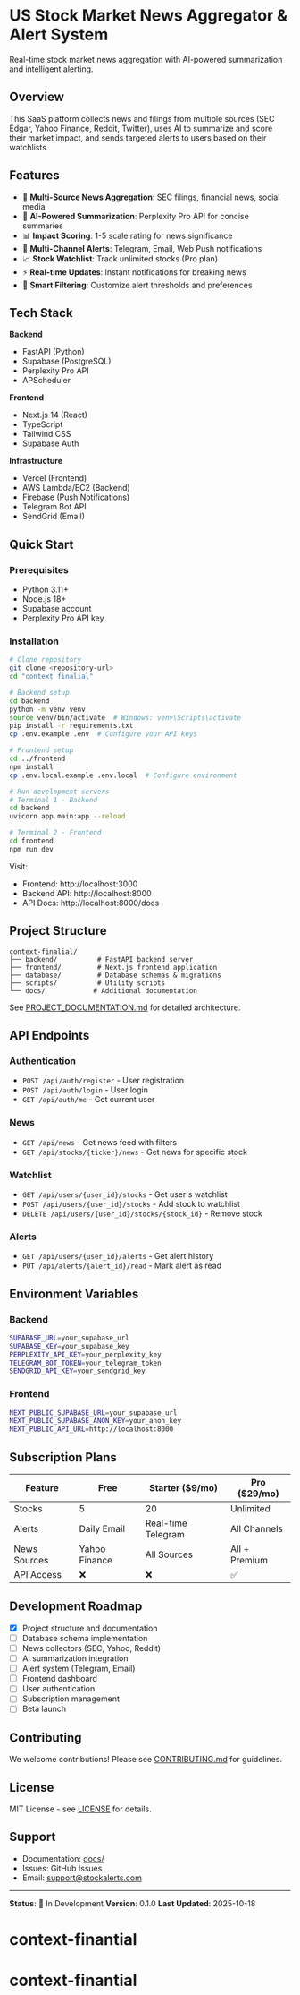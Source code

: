 # US Stock Market News Aggregator & Alert System

Real-time stock market news aggregation with AI-powered summarization and intelligent alerting.

## Overview

This SaaS platform collects news and filings from multiple sources (SEC Edgar, Yahoo Finance, Reddit, Twitter), uses AI to summarize and score their market impact, and sends targeted alerts to users based on their watchlists.

## Features

- 📰 **Multi-Source News Aggregation**: SEC filings, financial news, social media
- 🤖 **AI-Powered Summarization**: Perplexity Pro API for concise summaries
- 📊 **Impact Scoring**: 1-5 scale rating for news significance
- 🔔 **Multi-Channel Alerts**: Telegram, Email, Web Push notifications
- 📈 **Stock Watchlist**: Track unlimited stocks (Pro plan)
- ⚡ **Real-time Updates**: Instant notifications for breaking news
- 🎯 **Smart Filtering**: Customize alert thresholds and preferences

## Tech Stack

**Backend**
- FastAPI (Python)
- Supabase (PostgreSQL)
- Perplexity Pro API
- APScheduler

**Frontend**
- Next.js 14 (React)
- TypeScript
- Tailwind CSS
- Supabase Auth

**Infrastructure**
- Vercel (Frontend)
- AWS Lambda/EC2 (Backend)
- Firebase (Push Notifications)
- Telegram Bot API
- SendGrid (Email)

## Quick Start

### Prerequisites
- Python 3.11+
- Node.js 18+
- Supabase account
- Perplexity Pro API key

### Installation

```bash
# Clone repository
git clone <repository-url>
cd "context finalial"

# Backend setup
cd backend
python -m venv venv
source venv/bin/activate  # Windows: venv\Scripts\activate
pip install -r requirements.txt
cp .env.example .env  # Configure your API keys

# Frontend setup
cd ../frontend
npm install
cp .env.local.example .env.local  # Configure environment

# Run development servers
# Terminal 1 - Backend
cd backend
uvicorn app.main:app --reload

# Terminal 2 - Frontend
cd frontend
npm run dev
```

Visit:
- Frontend: http://localhost:3000
- Backend API: http://localhost:8000
- API Docs: http://localhost:8000/docs

## Project Structure

```
context-finalial/
├── backend/          # FastAPI backend server
├── frontend/         # Next.js frontend application
├── database/         # Database schemas & migrations
├── scripts/          # Utility scripts
└── docs/            # Additional documentation
```

See [PROJECT_DOCUMENTATION.md](./PROJECT_DOCUMENTATION.md) for detailed architecture.

## API Endpoints

### Authentication
- `POST /api/auth/register` - User registration
- `POST /api/auth/login` - User login
- `GET /api/auth/me` - Get current user

### News
- `GET /api/news` - Get news feed with filters
- `GET /api/stocks/{ticker}/news` - Get news for specific stock

### Watchlist
- `GET /api/users/{user_id}/stocks` - Get user's watchlist
- `POST /api/users/{user_id}/stocks` - Add stock to watchlist
- `DELETE /api/users/{user_id}/stocks/{stock_id}` - Remove stock

### Alerts
- `GET /api/users/{user_id}/alerts` - Get alert history
- `PUT /api/alerts/{alert_id}/read` - Mark alert as read

## Environment Variables

### Backend
```bash
SUPABASE_URL=your_supabase_url
SUPABASE_KEY=your_supabase_key
PERPLEXITY_API_KEY=your_perplexity_key
TELEGRAM_BOT_TOKEN=your_telegram_token
SENDGRID_API_KEY=your_sendgrid_key
```

### Frontend
```bash
NEXT_PUBLIC_SUPABASE_URL=your_supabase_url
NEXT_PUBLIC_SUPABASE_ANON_KEY=your_anon_key
NEXT_PUBLIC_API_URL=http://localhost:8000
```

## Subscription Plans

| Feature | Free | Starter ($9/mo) | Pro ($29/mo) |
|---------|------|-----------------|--------------|
| Stocks | 5 | 20 | Unlimited |
| Alerts | Daily Email | Real-time Telegram | All Channels |
| News Sources | Yahoo Finance | All Sources | All + Premium |
| API Access | ❌ | ❌ | ✅ |

## Development Roadmap

- [x] Project structure and documentation
- [ ] Database schema implementation
- [ ] News collectors (SEC, Yahoo, Reddit)
- [ ] AI summarization integration
- [ ] Alert system (Telegram, Email)
- [ ] Frontend dashboard
- [ ] User authentication
- [ ] Subscription management
- [ ] Beta launch

## Contributing

We welcome contributions! Please see [CONTRIBUTING.md](./docs/CONTRIBUTING.md) for guidelines.

## License

MIT License - see [LICENSE](./LICENSE) for details.

## Support

- Documentation: [docs/](./docs/)
- Issues: GitHub Issues
- Email: support@stockalerts.com

---

**Status**: 🚧 In Development
**Version**: 0.1.0
**Last Updated**: 2025-10-18
# context-finantial
# context-finantial
